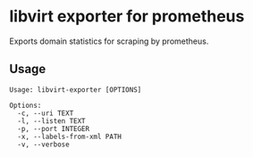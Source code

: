 # libvirt exporter for prometheus

Exports domain statistics for scraping by prometheus.

## Usage

```
Usage: libvirt-exporter [OPTIONS]

Options:
  -c, --uri TEXT
  -l, --listen TEXT
  -p, --port INTEGER
  -x, --labels-from-xml PATH
  -v, --verbose
```
